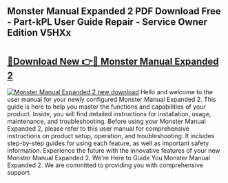 ## Monster Manual Expanded 2 PDF Download Free - Part-kPL User Guide Repair - Service Owner Edition V5HXx

# <h2><a href="http://cf25526.oget.top/?id=Monster+Manual+Expanded+2">🔗Download New 👉🔴 Monster Manual Expanded 2</a></h2>

[![Monster Manual Expanded 2 new download](https://i.imgur.com/5g1atiW.png)](http://cf25526.oget.top/?id=Monster+Manual+Expanded+2)
Hello and welcome to the user manual for your newly configured Monster Manual Expanded 2. This guide is here to help you master the functions and capabilities of your product. Inside, you will find detailed instructions for installation, usage, maintenance, and troubleshooting. Before using your Monster Manual Expanded 2, please refer to this user manual for comprehensive instructions on product setup, operation, and troubleshooting. It includes step-by-step guides for using each feature, as well as important safety information. Experience the future with the innovative features of your new Monster Manual Expanded 2. We're Here to Guide You Monster Manual Expanded 2. We are committed to providing you with comprehensive support.
